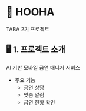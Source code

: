 # 🌿 HOOHA
TABA 2기 프로젝트
## 🖥 1. 프로젝트 소개
AI 기반 모바일 금연 매니저 서비스
+ 주요 기능
  + 금연 상담
  + 맞춤 알림
  + 금연 현황 확인
